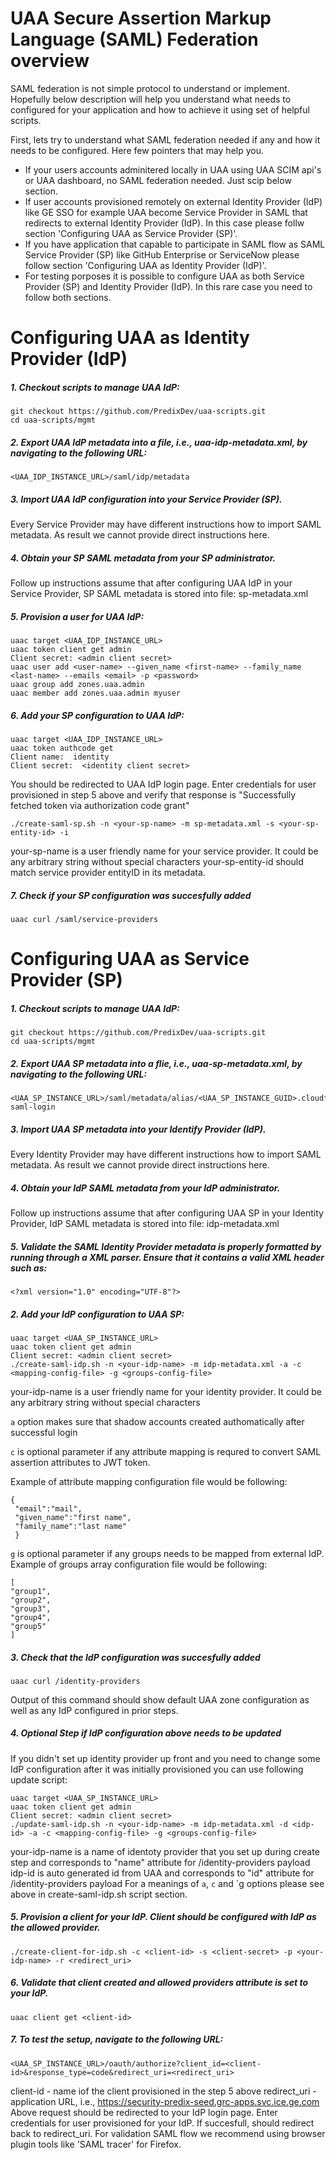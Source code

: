 # UAA Secure Assertion Markup Language (SAML) Federation overview
SAML federation is not simple protocol to understand or implement. Hopefully below description will help you understand what needs to configured for your application and how to achieve it using set of helpful scripts.

First, lets try to understand what SAML federation needed if any and how it needs to be configured. Here few pointers that may help you.
* If your users accounts adminitered locally in UAA using UAA SCIM api's or UAA dashboard, no SAML federation needed. Just scip below section.
* If user accounts provisioned remotely on external Identity Provider (IdP) like GE SSO for example UAA become Service Provider in SAML that redirects to external Identity Provider (IdP). In this case please follw section 'Configuring UAA as Service Provider (SP)'.
* If you have application that capable to participate in SAML flow as SAML Service Provider (SP) like GitHub Enterprise or ServiceNow please follow section 'Configuring UAA as Identity Provider (IdP)'.
* For testing porposes it is possible to configure UAA as both Service Provider (SP) and Identity Provider (IdP). In this rare case you need to follow both sections.      

# Configuring UAA as Identity Provider (IdP) 

##### 1.  Checkout scripts to manage UAA IdP:
```code
git checkout https://github.com/PredixDev/uaa-scripts.git
cd uaa-scripts/mgmt
```
##### 2. Export UAA IdP metadata into a file, i.e., uaa-idp-metadata.xml, by navigating to the following URL:
```code
<UAA_IDP_INSTANCE_URL>/saml/idp/metadata
```
##### 3. Import UAA IdP configuration into your Service Provider (SP).
Every Service Provider may have different instructions how to import SAML metadata. As result we cannot provide direct instructions here.
##### 4. Obtain your SP SAML metadata from your SP administrator.
Follow up instructions assume that after configuring UAA IdP in your Service Provider, SP SAML metadata is stored into file: sp-metadata.xml

##### 5. Provision a user for UAA IdP:
```code
uaac target <UAA_IDP_INSTANCE_URL>
uaac token client get admin
Client secret: <admin client secret>
uaac user add <user-name> --given_name <first-name> --family_name <last-name> --emails <email> -p <password>
uaac group add zones.uaa.admin
uaac member add zones.uaa.admin myuser
```
##### 6. Add your SP configuration to UAA IdP:
```code
uaac target <UAA_IDP_INSTANCE_URL>
uaac token authcode get
Client name:  identity
Client secret:  <identity client secret>
```
You should be redirected to UAA IdP login page.  Enter credentials for user provisioned in step 5 above and verify that response is "Successfully fetched token via authorization code grant"
```code
./create-saml-sp.sh -n <your-sp-name> -m sp-metadata.xml -s <your-sp-entity-id> -i
```
your-sp-name is a user friendly name for your service provider.  It could be any arbitrary string without special characters
your-sp-entity-id should match service provider entityID in its metadata.
##### 7. Check if your SP configuration was succesfully added
```code
uaac curl /saml/service-providers
```

# Configuring UAA as Service Provider (SP)

##### 1.  Checkout scripts to manage UAA IdP:
```code
git checkout https://github.com/PredixDev/uaa-scripts.git
cd uaa-scripts/mgmt
```
##### 2. Export UAA SP metadata into a flie, i.e., uaa-sp-metadata.xml, by navigating to the following URL:
```code
<UAA_SP_INSTANCE_URL>/saml/metadata/alias/<UAA_SP_INSTANCE_GUID>.cloudfoundry-saml-login
```
##### 3. Import UAA SP metadata into your Identify Provider (IdP).
Every Identity Provider may have different instructions how to import SAML metadata. As result we cannot provide direct instructions here.
##### 4. Obtain your IdP SAML metadata from your IdP administrator.
Follow up instructions assume that after configuring UAA SP in your Identity Provider, IdP SAML metadata is stored into file: idp-metadata.xml
##### 5. Validate the SAML Identity Provider metadata is properly formatted by running through a XML parser. Ensure that it contains a valid XML header such as:
```code
<?xml version="1.0" encoding="UTF-8"?>
```
##### 2. Add your IdP configuration to UAA SP:
```code
uaac target <UAA_SP_INSTANCE_URL>
uaac token client get admin
Client secret: <admin client secret>
./create-saml-idp.sh -n <your-idp-name> -m idp-metadata.xml -a -c <mapping-config-file> -g <groups-config-file>
```
your-idp-name is a user friendly name for your identity provider.  It could be any arbitrary string without special characters

`a` option makes sure that shadow accounts created authomatically after successful login

`c` is optional parameter if any attribute mapping is requred to convert SAML assertion attributes to JWT token.

Example of attribute mapping configuration file would be following:
```code
{
 "email":"mail",
 "given_name":"first name",
 "family_name":"last name"
 }
```

`g` is optional parameter if any groups needs to be mapped from external IdP.
Example of groups array configuration file would be following:
```code
[
"group1",
"group2",
"group3",
"group4",
"group5"
]
```

##### 3. Check that the IdP configuration was succesfully added 
```code
uaac curl /identity-providers
```
Output of this command should show default UAA zone configuration as well as any IdP configured in prior steps.

##### 4. Optional Step if IdP configuration above needs to be updated
If you didn't set up identity provider up front and you need to change some IdP configuration after it was initially provisioned you can use following update script:

```code
uaac target <UAA_SP_INSTANCE_URL>
uaac token client get admin
Client secret: <admin client secret>
./update-saml-idp.sh -n <your-idp-name> -m idp-metadata.xml -d <idp-id> -a -c <mapping-config-file> -g <groups-config-file>
```
your-idp-name is a name of identoty provider that you set up during create step and corresponds to "name" attribute for /identity-providers payload
idp-id is auto generated id from UAA and corresponds to "id" attribute for /identity-providers payload
For a meanings of `a`, `c` and `g options please see above in create-saml-idp.sh script section.

##### 5. Provision a client for your IdP. Client should be configured with IdP as the allowed provider.
```code
./create-client-for-idp.sh -c <client-id> -s <client-secret> -p <your-idp-name> -r <redirect_uri>
```
##### 6. Validate that client created and allowed providers attribute is set to your IdP.
```code
uaac client get <client-id>
```
##### 7. To test the setup, navigate to the following URL:
```code
<UAA_SP_INSTANCE_URL>/oauth/authorize?client_id=<client-id>&response_type=code&redirect_uri=<redirect_uri>
```
client-id - name iof the client provisioned in the step 5 above
redirect_uri - application URL, i.e., https://security-predix-seed.grc-apps.svc.ice.ge.com
Above request should be redirected to your IdP login page.  Enter credentials for user provisioned for your IdP.  If succesfull, should redirect back to redirect_uri.
For validation SAML flow we recommend using browser plugin tools like 'SAML tracer' for Firefox.







